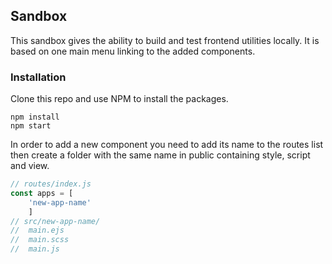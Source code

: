 ## Sandbox

This sandbox gives the ability to build and test frontend utilities locally.
It is based on one main menu linking to the added components.

### Installation
Clone this repo and use NPM to install the packages.
```
npm install
npm start
```

In order to add a new component you need to add its name to the routes list
then create a folder with the same name in public containing style, script and view.
```javascript
// routes/index.js
const apps = [
    'new-app-name'
    ]
// src/new-app-name/
//  main.ejs
//  main.scss
//  main.js
    
```